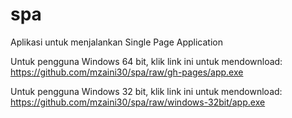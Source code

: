 # spa
Aplikasi untuk menjalankan Single Page Application

Untuk pengguna Windows 64 bit, klik link ini untuk mendownload: https://github.com/mzaini30/spa/raw/gh-pages/app.exe

Untuk pengguna Windows 32 bit, klik link ini untuk mendownload: https://github.com/mzaini30/spa/raw/windows-32bit/app.exe
